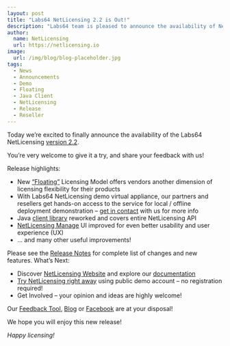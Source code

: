 ```yaml
---
layout: post
title: "Labs64 NetLicensing 2.2 is Out!"
description: "Labs64 team is pleased to announce the availability of NetLicensing v2.2"
author:
  name: NetLicensing
  url: https://netlicensing.io
image:
  url: /img/blog/blog-placeholder.jpg
tags:
  - News
  - Announcements
  - Demo
  - Floating
  - Java Client
  - NetLicensing
  - Release
  - Reseller
---
```


Today we’re excited to finally announce the availability of the Labs64 NetLicensing <a title="Release Notes - NetLicensing 2.2.0-FINAL" href="https://netlicensing.io/wiki/netlicensing-2-2-0-final" target="_blank">version 2.2</a>.

You’re very welcome to give it a try, and share your feedback with us!

Release highlights:

  * New <a title="Labs64 NetLicensing - Floating" href="https://netlicensing.io/wiki/floating" target="_blank">&#8220;Floating&#8221;</a> Licensing Model offers vendors another dimension of licensing flexibility for their products
  * With Labs64 NetLicensing demo virtual appliance, our partners and resellers get hands-on access to the service for local / offline deployment demonstration &#8211; <a title="Labs64 NetLicensing - Resell Partners" href="https://www.labs64.com/netlicensing/partners/" target="_blank">get in contact</a> with us for more info
  * Java <a title="Java wrapper for NetLicensing RESTful API" href="https://github.com/Labs64/NetLicensingClient-java" target="_blank">client library</a> reworked and covers entire NetLicensing API
  * <a title="NetLicensing Management Console Demo" href="https://ui.netlicensing.io/#/login?cr=ZGVtbzpkZW1v&utm_source=netlicensing.io_demo_optin&utm_medium=website&utm_campaign=netlicensing.io_announcement&utm_content=announcement" target="_blank">NetLicensing Manage</a> UI improved for even better usability and user experience (UX)
  * &#8230; and many other useful improvements!

Please see the <a title="Release Notes - NetLicensing 2.2.0-FINAL" href="https://netlicensing.io/wiki/netlicensing-2-2-0-final" target="_blank">Release Notes</a> for complete list of changes and new features.
What’s Next:

  * Discover <a title="NetLicensing - Innovative License Management Solution" href="https://netlicensing.io">NetLicensing Website</a> and explore our <a title="NetLicensing Wiki" href="https://netlicensing.io/wiki/" target="_blank">documentation</a>
  * <a title="Try Labs64 NetLicensing Now!" href="https://ui.netlicensing.io/#/login?cr=ZGVtbzpkZW1v&utm_source=netlicensing.io_demo_optin&utm_medium=website&utm_campaign=netlicensing.io_announcement&utm_content=announcement" target="_blank">Try NetLicensing right away</a> using public demo account &#8211; no registration required!
  * Get Involved – your opinion and ideas are highly welcome!

Our <a title="NetLicensing Feedback" href="https://netlicensing.uservoice.com" target="_blank" rel="nofollow">Feedback Tool</a>, <a title="Labs64 Journal" href="/blog/">Blog</a> or <a title="Labs64 Social - Facebook" href="https://www.facebook.com/netlicensing" target="_blank" rel="nofollow">Facebook</a> are at your disposal!

We hope you will enjoy this new release!

_Happy licensing!_
